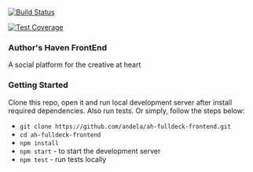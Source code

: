 [![Build Status](https://travis-ci.org/andela/ah-fulldeck-frontend.svg?branch=develop)](https://travis-ci.org/andela/ah-fulldeck-frontend)

[![Test Coverage](https://api.codeclimate.com/v1/badges/1350f9f1c70d54d94f20/test_coverage)](https://codeclimate.com/github/andela/ah-fulldeck-frontend/test_coverage)
### Author's Haven FrontEnd
A social platform for the creative at heart

### Getting Started
Clone this repo, open it and run local development server after install required dependencies. Also run tests. Or simply, follow the steps below:
* `git clone https://github.com/andela/ah-fulldeck-frontend.git`
* `cd ah-fulldeck-frontend`
* `npm install` 
* `npm start` - to start the development server
* `npm test` - run tests locally




